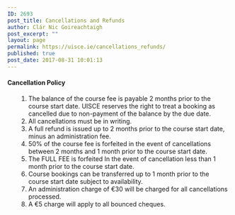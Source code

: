 ```yaml
---
ID: 2693
post_title: Cancellations and Refunds
author: Clár Nic Goireachtaigh
post_excerpt: ""
layout: page
permalink: https://uisce.ie/cancellations_refunds/
published: true
post_date: 2017-08-31 10:01:13
---
```

<h4>Cancellation Policy</h4>
<ol>
 	<li style="list-style-type: none;">
<ol>
 	<li>The balance of the course fee is payable 2 months prior to the course start date. UISCE reserves the right to treat a booking as cancelled due to non-payment of the balance by the due date.</li>
 	<li>All cancellations must be in writing.</li>
 	<li>A full refund is issued up to 2 months prior to the course start date, minus an administration fee.</li>
 	<li>50% of the course fee is forfeited in the event of cancellations between 2 months and 1 month prior to the course start date.</li>
 	<li>The FULL FEE is forfeited In the event of cancellation less than 1 month prior to the course start date.</li>
 	<li>Course bookings can be transferred up to 1 month prior to the course start date subject to availability.</li>
 	<li>An administration charge of €30 will be charged for all cancellations processed.</li>
 	<li>A €5 charge will apply to all bounced cheques.</li>
</ol>
</li>
</ol>